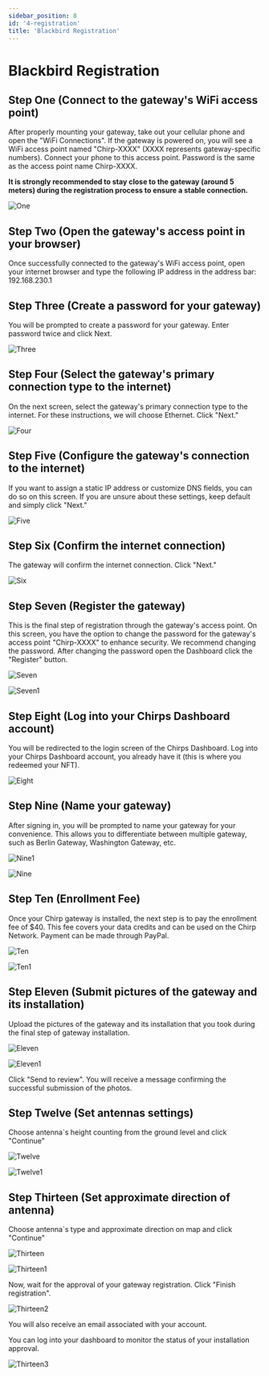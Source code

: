 ```yaml
---
sidebar_position: 8
id: '4-registration'
title: 'Blackbird Registration'
---
```


# Blackbird Registration

## Step One (Connect to the gateway's WiFi access point)

After properly mounting your gateway, take out your cellular phone and open the "WiFi Connections". If the gateway is powered on, you will see a WiFi access point named "Chirp-XXXX" (XXXX represents gateway-specific numbers). Connect your phone to this access point. Password is the same as the access point name Chirp-XXXX.

**It is strongly recommended to stay close to the gateway (around 5 meters) during the registration process to ensure a stable connection.**

![One](one.jpg)

## Step Two (Open the gateway's access point in your browser)

Once successfully connected to the gateway's WiFi access point, open your internet browser and type the following IP address in the address bar: 192.168.230.1

## Step Three (Create a password for your gateway)

You will be prompted to create a password for your gateway. Enter password twice and click Next.

![Three](three.jpg)

## Step Four (Select the gateway's primary connection type to the internet)

On the next screen, select the gateway's primary connection type to the internet. For these instructions, we will choose Ethernet. Click "Next."

![Four](four.jpg)

## Step Five (Configure the gateway's connection to the internet)

If you want to assign a static IP address or customize DNS fields, you can do so on this screen. If you are unsure about these settings, keep default and simply click "Next."

![Five](five.jpg)

## Step Six (Confirm the internet connection)

The gateway will confirm the internet connection. Click "Next."

![Six](six.jpg)

## Step Seven (Register the gateway)

This is the final step of registration through the gateway's access point. On this screen, you have the option to change the password for the gateway's access point "Chirp-XXXX" to enhance security. We recommend changing the password.
After changing the password open the Dashboard click the "Register" button.

![Seven](seven.jpg)

![Seven1](seven1.jpg)

## Step Eight (Log into your Chirps Dashboard account)​

You will be redirected to the login screen of the Chirps Dashboard. Log into your Chirps Dashboard account, you already have it (this is where you redeemed your NFT).

![Eight](8-new.png)

## Step Nine (Name your gateway)

After signing in, you will be prompted to name your gateway for your convenience. This allows you to differentiate between multiple gateway, such as Berlin Gateway, Washington Gateway, etc.

![Nine1](9-2.png)

![Nine](9-1.png)

## Step Ten (Enrollment Fee)

Once your Chirp gateway is installed, the next step is to pay the enrollment fee of $40. This fee covers your data credits and can be used on the Chirp Network. Payment can be made through PayPal.

![Ten](10-2.png)

![Ten1](10-1.png)

## Step Eleven (Submit pictures of the gateway and its installation)

Upload the pictures of the gateway and its installation that you took during the final step of gateway installation.

![Eleven](11-2.png)

![Eleven1](11-1.png)

Click "Send to review". You will receive a message confirming the successful submission of the photos.

## Step Twelve (Set antennas settings)

Choose antenna`s height counting from the ground level and click "Continue"

![Twelve](12-2.png)

![Twelve1](12-1.png)

## Step Thirteen (Set approximate direction of antenna)

Choose antenna`s type and approximate direction on map and click "Continue"

![Thirteen](13-2.png)

![Thirteen1](13-1.png)

Now, wait for the approval of your gateway registration. Click "Finish registration".

![Thirteen2](13-3.png)

You will also receive an email associated with your account.

You can log into your dashboard to monitor the status of your installation approval.

![Thirteen3](13-4.png)
